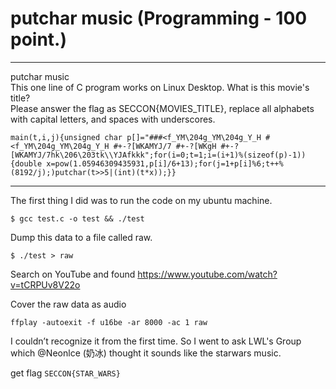 # putchar music (Programming - 100 point.)

----------

putchar music  
This one line of C program works on Linux Desktop. What is this movie's title?   
Please answer the flag as SECCON{MOVIES_TITLE}, replace all alphabets with capital letters, and spaces with underscores.

```
main(t,i,j){unsigned char p[]="###<f_YM\204g_YM\204g_Y_H #<f_YM\204g_YM\204g_Y_H #+-?[WKAMYJ/7 #+-?[WKgH #+-?[WKAMYJ/7hk\206\203tk\\YJAfkkk";for(i=0;t=1;i=(i+1)%(sizeof(p)-1)){double x=pow(1.05946309435931,p[i]/6+13);for(j=1+p[i]%6;t++%(8192/j);)putchar(t>>5|(int)(t*x));}}
```

----------

The first thing I did was to run the code on my ubuntu machine.

```
$ gcc test.c -o test && ./test
```

Dump this data to a file called raw.

```
$ ./test > raw
```

Search on YouTube and found https://www.youtube.com/watch?v=tCRPUv8V22o

Cover the raw data as audio
```
ffplay -autoexit -f u16be -ar 8000 -ac 1 raw
```

I couldn’t recognize it from the first time. So I went to ask LWL's Group which @Neonlce (奶冰) thought it sounds like the starwars music.

get flag `SECCON{STAR_WARS}`
